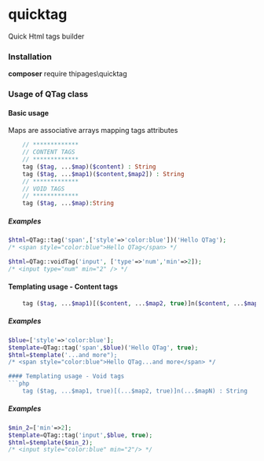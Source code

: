 # quicktag
Quick Html tags builder

### Installation
**composer** require thipages\quicktag


### Usage of QTag class
#### Basic usage
Maps are associative arrays mapping tags attributes
```php
    // *************
    // CONTENT TAGS
    // *************
    tag ($tag, ...$map)($content) : String
    tag ($tag, ...$map1)($content,$map2]) : String
    // *************
    // VOID TAGS
    // *************
    tag ($tag, ...$map):String
```
##### Examples
```php
$html=QTag::tag('span',['style'=>'color:blue'])('Hello QTag');
/* <span style="color:blue">Hello QTag</span> */

$html=QTag::voidTag('input', ['type'=>'num','min'=>2]);
/* <input type="num" min="2" /> */
```
#### Templating usage - Content tags
```php
    tag ($tag, ...$map1)[($content, ...$map2, true)]n($content, ...$mapN) : String
```
##### Examples
```php
$blue=['style'=>'color:blue'];
$template=QTag::tag('span',$blue)('Hello QTag', true);
$html=$template('...and more");
/* <span style="color:blue">Hello QTag...and more</span> */

#### Templating usage - Void tags
```php
    tag ($tag, ...$map1, true)[(...$map2, true)]n(...$mapN) : String
```
##### Examples
```php
$min_2=['min'=>2];
$template=QTag::tag('input',$blue, true);
$html=$template($min_2);
/* <input style="color:blue" min="2"/> */
```
